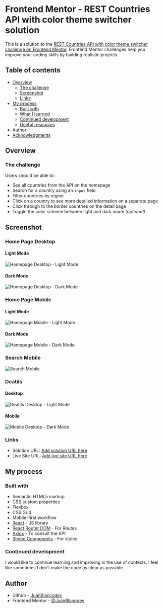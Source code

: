 # Frontend Mentor - REST Countries API with color theme switcher solution

This is a solution to the [REST Countries API with color theme switcher challenge on Frontend Mentor](https://www.frontendmentor.io/challenges/rest-countries-api-with-color-theme-switcher-5cacc469fec04111f7b848ca). Frontend Mentor challenges help you improve your coding skills by building realistic projects. 

## Table of contents

- [Overview](#overview)
  - [The challenge](#the-challenge)
  - [Screenshot](#screenshot)
  - [Links](#links)
- [My process](#my-process)
  - [Built with](#built-with)
  - [What I learned](#what-i-learned)
  - [Continued development](#continued-development)
  - [Useful resources](#useful-resources)
- [Author](#author)
- [Acknowledgments](#acknowledgments)

## Overview

### The challenge

Users should be able to:

- See all countries from the API on the homepage
- Search for a country using an `input` field
- Filter countries by region
- Click on a country to see more detailed information on a separate page
- Click through to the border countries on the detail page
- Toggle the color scheme between light and dark mode *(optional)*

## Screenshot

### Home Page Desktop
#### Light Mode
![Homepage Desktop - Light Mode](./screenshots/homepage_desktop_light-mode.png)
#### Dark Mode
![Homepage Desktop - Dark Mode](./screenshots/homepage_desktop_dark-mode.png)

### Home Page Mobile
#### Light Mode
![Homepage Mobile - Light Mode](./screenshots/homepage_mobile_light-mode.png)
#### Dark Mode
![Homepage Mobile - Dark Mode](./screenshots/homepage_mobile_dark-mode.png)

### Search Mobile
![Search Mobile](./screenshots/search_mobile.png)

### Deatils
#### Desktop
![Deatils Desktop - Light Mode](./screenshots/details_desktop.png)
#### Mobile
![Mobile Desktop - Dark Mode](./screenshots/details_mobile_dark-mode.png)

### Links

- Solution URL: [Add solution URL here](https://your-solution-url.com)
- Live Site URL: [Add live site URL here](https://your-live-site-url.com)

## My process

### Built with

- Semantic HTML5 markup
- CSS custom properties
- Flexbox
- CSS Grid
- Mobile-first workflow
- [React](https://reactjs.org/) - JS library
- [React Router DOM](https://reactrouter.com/en/main) - For Routes
- [Axios](https://axios-http.com/es/docs/intro) - To consult the API
- [Styled Components](https://styled-components.com/) - For styles

### Continued development

I would like to continue learning and improving in the use of contexts. I feel like sometimes I don't make the code as clear as possible.

## Author

- Github - [JuanBlancodev](https://github.com/JuanBlancodev)
- Frontend Mentor - [@JuanBlanodev](https://www.frontendmentor.io/profile/JuanBlancodev)